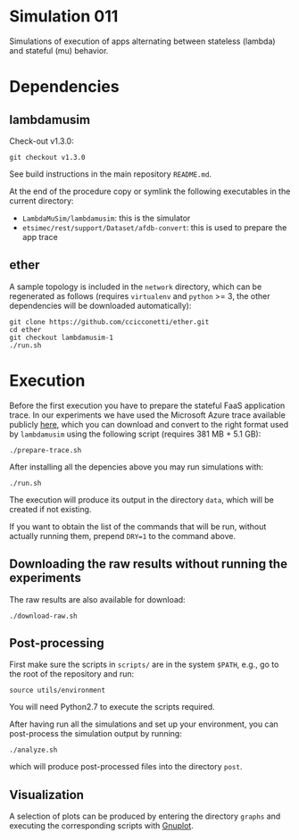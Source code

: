# Simulation 011

Simulations of execution of apps alternating between stateless (lambda) and stateful (mu) behavior.

# Dependencies

## lambdamusim

Check-out v1.3.0:

```
git checkout v1.3.0
```

See build instructions in the main repository `README.md`.

At the end of the procedure copy or symlink the following executables in the current directory:

- `LambdaMuSim/lambdamusim`: this is the simulator
- `etsimec/rest/support/Dataset/afdb-convert`: this is used to prepare the app trace

## ether

A sample topology is included in the `network` directory, which can be regenerated as follows (requires `virtualenv` and `python` >= 3, the other dependencies will be downloaded automatically):

```
git clone https://github.com/ccicconetti/ether.git
cd ether
git checkout lambdamusim-1
./run.sh
```

# Execution

Before the first execution you have to prepare the stateful FaaS application trace. In our experiments we have used the Microsoft Azure trace available publicly [here](https://github.com/Azure/AzurePublicDataset/blob/master/AzureFunctionsBlobDataset2020.md), which you can download and convert to the right format used by `lambdamusim` using the following script (requires 381 MB + 5.1 GB):

```
./prepare-trace.sh
```

After installing all the depencies above you may run simulations with:

```
./run.sh
```

The execution will produce its output in the directory `data`, which will be created if not existing.

If you want to obtain the list of the commands that will be run, without actually running them, prepend `DRY=1` to the command above.

## Downloading the raw results without running the experiments

The raw results are also available for download:

```
./download-raw.sh
```

## Post-processing

First make sure the scripts in `scripts/` are in the system `$PATH`, e.g., go to the root of the repository and run:

```
source utils/environment
```

You will need Python2.7 to execute the scripts required.

After having run all the simulations and set up your environment, you can post-process the simulation output by running:

```
./analyze.sh
```

which will produce post-processed files into the directory `post`.

## Visualization

A selection of plots can be produced by entering the directory `graphs` and executing the corresponding scripts with [Gnuplot](http://www.gnuplot.info/).
